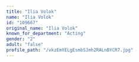```yaml
---
title: "Ilia Volok"
name: "Ilia Volok"
id: "109667"
original_name: "Ilia Volok"
known_for_department: "Acting"
gender: "2"
adult: "false"
profile_path: "/vkzEmYELgEsmbSJmh2RALnBYCR7.jpg"
---
```

